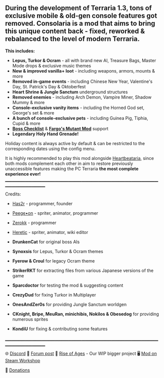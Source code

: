 ## During the development of Terraria 1.3, tons of exclusive mobile & old-gen console features got removed. **Consolaria** is a mod that aims to bring this unique content back - fixed, reworked & rebalanced to the level of modern Terraria.

**This includes:**
- **Lepus, Turkor & Ocram** - all with brand new AI, Treasure Bags, Master Mode drops & exclusive music themes
- **New & improved vanilla+ loot** - including weapons, armors, mounts & more
- **Removed in-game events** - including Chinese New Year, Valentine's Day, St. Patrick's Day & Oktoberfest
- **Heart Shrine & Jungle Sanctum** underground structures
- **Removed enemies** - including Arch Demon, Vampire Miner, Shadow Mummy & more
- **Console-exclusive vanity items** - including the Horned God set, George's set & more
- **A bunch of console-exclusive pets** - including Guinea Pig, Tiphia, Cupid & more
- **[Boss Checklist](https://steamcommunity.com/sharedfiles/filedetails/?id=2669644269)** & **[Fargo's Mutant Mod](https://steamcommunity.com/sharedfiles/filedetails/?id=2570931073)** support
- **Legendary Holy Hand Grenade!**

Holiday content is always active by default & can be restricted to the corresponding dates using the config menu.

It is highly recommended to play this mod alongside [Heartbeataria](https://steamcommunity.com/sharedfiles/filedetails/?id=2958674071), since both mods complement each other in aim to restore previously unaccessible features making the PC Terraria **the most complete experience ever!**
▁▁▁▁▁▁▁▁▁▁▁▁▁▁▁▁▁▁▁▁▁▁▁▁▁▁▁▁▁▁▁▁▁▁▁▁▁▁▁▁▁▁▁▁▁▁▁▁▁▁▁▁▁▁▁▁▁▁

Credits:
- [Has2r](https://steamcommunity.com/id/has2r_) - programmer, founder
- [Peege•on](https://steamcommunity.com/id/m_pigeon) - spriter, animator, programmer
- [Zerokk](https://steamcommunity.com/id/smeqe) - programmer
- [Heretic](https://steamcommunity.com/profiles/76561198147015378) - spriter, animator, wiki editor

- **DrunkenCat** for original boss AIs
- **Synoxsis** for Lepus, Turkor & Ocram themes
- **Fyerow & Croul** for legacy Ocram theme
- **StrikerRKT** for extracting files from various Japanese versions of the game
- **Sparcdoctor** for testing the mod & suggesting content
- **CrezyDud** for fixing Turkor in Multiplayer
- **OnesAndZer0s** for providing Jungle Sanctum worldgen
- **CKnight, Bripe, MeuRan, minichibis, Nokilos & Obesedog** for providing numerous sprites
- **KondiU** for fixing & contributing some features

▁▁▁▁▁▁▁▁▁▁▁▁▁▁▁▁▁▁▁▁▁▁▁▁▁▁▁▁▁▁▁▁▁▁▁▁▁▁▁▁▁▁▁▁▁▁▁▁▁▁▁▁▁▁▁▁▁▁

🌐 [Discord](https://discord.gg/DTABXbd)
🌳 [Forum post](https://forums.terraria.org/index.php?threads/consolaria.62570)
🍂 [Rise of Ages](https://forums.terraria.org/index.php?threads/rise-of-ages-backwoods-and-druids.72219) - Our WIP bigger project
🖥 [Mod on Steam Workshop](https://steamcommunity.com/sharedfiles/filedetails/?id=2864843929)

💟 [Donations](https://www.buymeacoffee.com/roagang)
